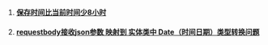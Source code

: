 1. #### [保存时间比当前时间少8小时](/chapter1/springdatajpa/bao-cun-shi-jian-bi-dang-qian-shi-jian-shao-8-xiao-shi.md)
2. #### [requestbody接收json参数 映射到 实体类中 Date（时间日期）类型转换问题](/chapter1/springdatajpa/requestbodyjie-shou-json-can-shu-ying-she-dao-shi-ti-lei-zhong-date-ff08-shi-jian-ri-qi-ff09-lei-xing-zhuan-huan-wen-ti.md)



